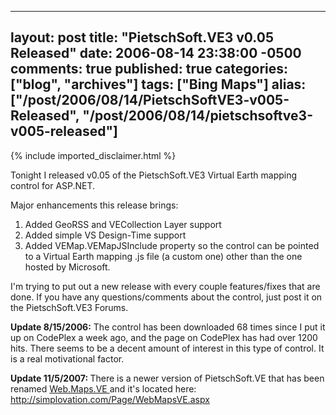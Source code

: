   ---
  layout: post
  title: "PietschSoft.VE3 v0.05 Released"
  date: 2006-08-14 23:38:00 -0500
  comments: true
  published: true
  categories: ["blog", "archives"]
  tags: ["Bing Maps"]
  alias: ["/post/2006/08/14/PietschSoftVE3-v005-Released", "/post/2006/08/14/pietschsoftve3-v005-released"]
  ---
<!-- more -->
{% include imported_disclaimer.html %}
<p>
Tonight I released v0.05 of the PietschSoft.VE3 Virtual Earth mapping control for ASP.NET.
</p>
<p>
Major enhancements this release brings:
</p>
<ol>
	<li>Added GeoRSS and VECollection Layer support </li>
	<li>Added simple VS Design-Time support </li>
	<li>Added VEMap.VEMapJSInclude property so the control can be pointed to a Virtual Earth mapping .js file (a custom one)&nbsp;other than the one hosted by Microsoft.</li>
</ol>
<p>
I&#39;m trying to put out a new release with every couple features/fixes that are done. If you have any questions/comments about the control, just post it on the PietschSoft.VE3 Forums.
</p>
<p>
<strong>Update 8/15/2006:</strong> The control has been downloaded 68 times since I put it up on CodePlex a week ago, and the page on CodePlex has had over 1200 hits. There seems to be a decent amount of interest in this type of control. It is a real motivational factor.
</p>
<p>
<strong>Update 11/5/2007: </strong>There is a newer version of PietschSoft.VE that has been renamed <a href="http://simplovation.com/Page/WebMapsVE.aspx">Web.Maps.VE </a>and it&#39;s located here: <a href="http://simplovation.com/Page/WebMapsVE.aspx">http://simplovation.com/Page/WebMapsVE.aspx</a>
</p>

